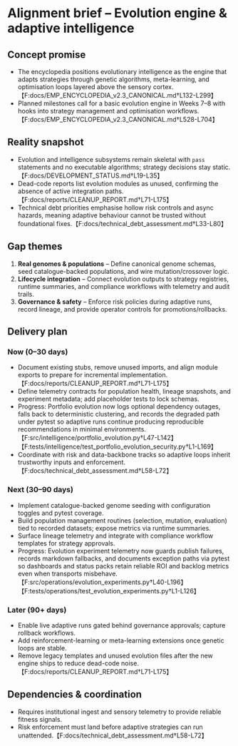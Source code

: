 # Alignment brief – Evolution engine & adaptive intelligence

## Concept promise

- The encyclopedia positions evolutionary intelligence as the engine that adapts
  strategies through genetic algorithms, meta-learning, and optimisation loops
  layered above the sensory cortex.【F:docs/EMP_ENCYCLOPEDIA_v2.3_CANONICAL.md†L132-L299】
- Planned milestones call for a basic evolution engine in Weeks 7–8 with hooks
  into strategy management and optimisation workflows.【F:docs/EMP_ENCYCLOPEDIA_v2.3_CANONICAL.md†L528-L704】

## Reality snapshot

- Evolution and intelligence subsystems remain skeletal with `pass` statements
  and no executable algorithms; strategy decisions stay static.【F:docs/DEVELOPMENT_STATUS.md†L19-L35】
- Dead-code reports list evolution modules as unused, confirming the absence of
  active integration paths.【F:docs/reports/CLEANUP_REPORT.md†L71-L175】
- Technical debt priorities emphasise hollow risk controls and async hazards,
  meaning adaptive behaviour cannot be trusted without foundational fixes.【F:docs/technical_debt_assessment.md†L33-L80】

## Gap themes

1. **Real genomes & populations** – Define canonical genome schemas, seed
   catalogue-backed populations, and wire mutation/crossover logic.
2. **Lifecycle integration** – Connect evolution outputs to strategy registries,
   runtime summaries, and compliance workflows with telemetry and audit trails.
3. **Governance & safety** – Enforce risk policies during adaptive runs, record
   lineage, and provide operator controls for promotions/rollbacks.

## Delivery plan

### Now (0–30 days)

- Document existing stubs, remove unused imports, and align module exports to
  prepare for incremental implementation.【F:docs/reports/CLEANUP_REPORT.md†L71-L175】
- Define telemetry contracts for population health, lineage snapshots, and
  experiment metadata; add placeholder tests to lock schemas.
- Progress: Portfolio evolution now logs optional dependency outages, falls back
  to deterministic clustering, and records the degraded path under pytest so
  adaptive runs continue producing reproducible recommendations in minimal
  environments.【F:src/intelligence/portfolio_evolution.py†L47-L142】【F:tests/intelligence/test_portfolio_evolution_security.py†L1-L169】
- Coordinate with risk and data-backbone tracks so adaptive loops inherit
  trustworthy inputs and enforcement.【F:docs/technical_debt_assessment.md†L58-L72】

### Next (30–90 days)

- Implement catalogue-backed genome seeding with configuration toggles and pytest
  coverage.
- Build population management routines (selection, mutation, evaluation) tied to
  recorded datasets; expose metrics via runtime summaries.
- Surface lineage telemetry and integrate with compliance workflow templates for
  strategy approvals.
- Progress: Evolution experiment telemetry now guards publish failures, records
  markdown fallbacks, and documents exception paths via pytest so dashboards and
  status packs retain reliable ROI and backlog metrics even when transports
  misbehave.【F:src/operations/evolution_experiments.py†L40-L196】【F:tests/operations/test_evolution_experiments.py†L1-L126】

### Later (90+ days)

- Enable live adaptive runs gated behind governance approvals; capture rollback
  workflows.
- Add reinforcement-learning or meta-learning extensions once genetic loops are
  stable.
- Remove legacy templates and unused evolution files after the new engine ships
  to reduce dead-code noise.【F:docs/reports/CLEANUP_REPORT.md†L71-L175】

## Dependencies & coordination

- Requires institutional ingest and sensory telemetry to provide reliable fitness
  signals.
- Risk enforcement must land before adaptive strategies can run unattended.【F:docs/technical_debt_assessment.md†L58-L72】
